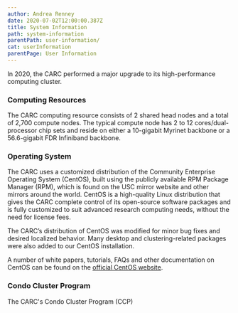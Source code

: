 ```yaml
---
author: Andrea Renney
date: 2020-07-02T12:00:00.387Z
title: System Information
path: system-information
parentPath: user-information/
cat: userInformation
parentPage: User Information
---
```


In 2020, the CARC performed a major upgrade to its high-performance computing cluster.

### Computing Resources

The CARC computing resource consists of 2 shared head nodes and a total of 2,700 compute nodes. The typical compute node has 2 to 12 cores/dual-processor chip sets and reside on either a 10-gigabit Myrinet backbone or a 56.6-gigabit FDR Infiniband backbone.

### Operating System

The CARC uses a customized distribution of the Community Enterprise Operating System (CentOS), built using the publicly available RPM Package Manager (RPM), which is found on the USC mirror website and other mirrors around the world.  CentOS is a high-quality Linux distribution that gives the CARC complete control of its open-source software packages and is fully customized to suit advanced research computing needs, without the need for license fees.

The CARC’s distribution of CentOS was modified for minor bug fixes and desired localized behavior. Many desktop and clustering-related packages were also added to our CentOS installation.

A number of white papers, tutorials, FAQs and other documentation on CentOS can be found on the [official CentOS website](https://www.centos.org/).

### Condo Cluster Program

The CARC's Condo Cluster Program (CCP)
